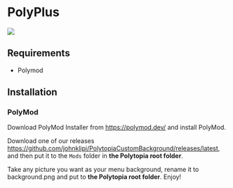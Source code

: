 # PolyPlus
![](https://img.shields.io/github/downloads/johnklipi/PolytopiaCustomBackground/total)
## Requirements

- Polymod

## Installation

### PolyMod

Download PolyMod Installer from https://polymod.dev/ and install PolyMod.

Download one of our releases https://github.com/johnklipi/PolytopiaCustomBackground/releases/latest, and then put it to the `Mods` folder in **the Polytopia root folder**.

Take any picture you want as your menu background, rename it to background.png and put to **the Polytopia root folder**.
Enjoy!
